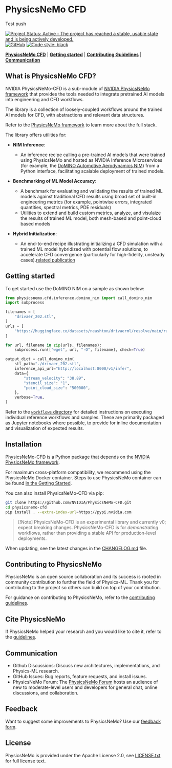 # PhysicsNeMo CFD
<!-- markdownlint-disable -->

Test push

[![Project Status: Active - The project has reached a stable, usable state and
is being actively
developed.](https://www.repostatus.org/badges/latest/active.svg)](https://www.repostatus.org/#active)
[![GitHub](https://img.shields.io/github/license/NVIDIA/physicsnemo)](https://github.com/NVIDIA/physicsnemo/blob/master/LICENSE.txt)
[![Code style:
black](https://img.shields.io/badge/code%20style-black-000000.svg)](https://github.com/psf/black)
<!-- markdownlint-enable -->
 [**PhysicsNeMo CFD**](#what-is-physicsnemo-cfd) | [**Getting
started**](#getting-started) | [**Contributing
Guidelines**](#contributing-to-physicsnemo) |
[**Communication**](#communication)

## What is PhysicsNeMo CFD?

NVIDIA PhysicsNeMo-CFD is a sub-module of [NVIDIA PhysicsNeMo
framework](https://github.com/NVIDIA/physicsnemo/) that provides the tools
needed to integrate pretrained AI models into engineering and CFD workflows.

The library is a collection of loosely-coupled workflows around the trained AI
models for CFD, with abstractions and relevant data structures.

Refer to the [PhysicsNeMo
framework](https://github.com/NVIDIA/physicsnemo/blob/main/README.md) to learn
more about the full stack.

The library offers utilities for:

- **NIM Inference**:
  - An inference recipe calling a pre-trained AI models that were trained using
PhysicsNeMo and hosted as NVIDIA Inference Microservices (for example, the
[DoMINO Automotive Aerodynamics
NIM](https://catalog.ngc.nvidia.com/orgs/nim/teams/nvidia/containers/domino-automotive-aero))
from a Python interface, facilitating scalable deployment of trained models.
- **Benchmarking of ML Model Accuracy**:
  - A benchmark for evaluating and validating the results of trained ML models
  against traditional CFD results using broad set of built-in engineering
  metrics (for example, pointwise errors, integrated quantities, spectral
  metrics, PDE residuals)
  - Utilities to extend and build custom metrics, analyze, and visulaize the
    results of trained ML model, both mesh-based and point-cloud based models

- **Hybrid Initialization**:
  - An end-to-end recipe illustrating initializing a CFD simulation with a
  trained ML model hybridized with potential flow solutions, to accelerate CFD
  convergence (particularly for high-fidelity, unsteady cases).[related
  publication](https://arxiv.org/abs/2503.15766)

## Getting started

To get started use the DoMINO NIM on a sample as shown below:

```python
from physicsnemo.cfd.inference.domino_nim import call_domino_nim
import subprocess

filenames = [
    "drivaer_202.stl",
]
urls = [
    "https://huggingface.co/datasets/neashton/drivaerml/resolve/main/run_202/drivaer_202.stl",
]

for url, filename in zip(urls, filenames):
    subprocess.run(["wget", url, "-O", filename], check=True)

output_dict = call_domino_nim(
    stl_path="./drivaer_202.stl",
    inference_api_url="http://localhost:8000/v1/infer",
    data={
        "stream_velocity": "38.89",
        "stencil_size": "1",
        "point_cloud_size": "500000",
    },
    verbose=True,
)

```

Refer to the [`workflows` directory](./workflows) for detailed instructions on
executing individual reference workflows and samples. These are primarily
packaged as Jupyter notebooks where possible, to provide for inline
documentation and visualization of expected results.

## Installation

PhysicsNeMo-CFD is a Python package that depends on the [NVIDIA PhysicsNeMo
framework](https://github.com/NVIDIA/physicsnemo).

For maximum cross-platform compatibility, we recommend using the PhysicsNeMo
Docker container. Steps to use PhysicsNeMo container can be found [in the
Getting
Started](https://docs.nvidia.com/deeplearning/physicsnemo/getting-started/index.html#physicsnemo-with-docker-image-recommended).

You can also install PhysicsNeMo-CFD via pip:

```bash
git clone https://github.com/NVIDIA/PhysicsNeMo-CFD.git
cd physicsnemo-cfd
pip install . --extra-index-url=https://pypi.nvidia.com
```

> [!Note] PhysicsNeMo-CFD is an experimental library and currently v0; expect
> breaking changes. PhysicsNeMo-CFD is for *demonstrating* workflows, rather
than providing a stable API for production-level deployments.

When updating, see the latest changes in the [CHANGELOG.md](./CHANGELOG.md)
file.

## Contributing to PhysicsNeMo

PhysicsNeMo is an open source collaboration and its success is rooted in
community contribution to further the field of Physics-ML. Thank you for
contributing to the project so others can build on top of your contribution.

For guidance on contributing to PhysicsNeMo, refer to the [contributing
guidelines](CONTRIBUTING.md).

## Cite PhysicsNeMo

If PhysicsNeMo helped your research and you would like to cite it, refer to the
[guidelines](https://github.com/NVIDIA/physicsnemo/blob/main/CITATION.cff).

## Communication

- Github Discussions: Discuss new architectures, implementations, and Physics-ML
  research.
- GitHub Issues: Bug reports, feature requests, and install issues.
- PhysicsNeMo Forum: The [PhysicsNeMo
Forum](https://forums.developer.nvidia.com/t/welcome-to-the-physicsnemo-ml-model-framework-forum/178556)
hosts an audience of new to moderate-level users and developers for general
chat, online discussions, and collaboration.

## Feedback

Want to suggest some improvements to PhysicsNeMo? Use our [feedback
form](https://docs.google.com/forms/d/e/1FAIpQLSfX4zZ0Lp7MMxzi3xqvzX4IQDdWbkNh5H_a_clzIhclE2oSBQ/viewform?usp=sf_link).

## License

PhysicsNeMo is provided under the Apache License 2.0, see
[LICENSE.txt](./LICENSE.txt) for full license text.
